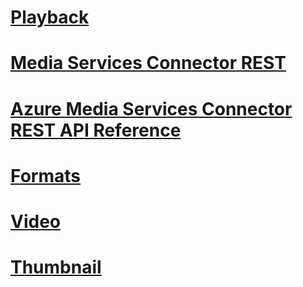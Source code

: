 # [Playback](MediaServicesConnectorREST/Playback.md)
# [Media Services Connector REST](MediaServicesConnectorREST/Media-Services-Connector-REST.md)
# [Azure Media Services Connector REST API Reference](MediaServicesConnectorREST/Azure-Media-Services-Connector-REST-API-Reference.md)
# [Formats](MediaServicesConnectorREST/Formats.md)
# [Video](MediaServicesConnectorREST/Video.md)
# [Thumbnail](MediaServicesConnectorREST/Thumbnail.md)
